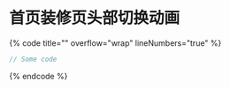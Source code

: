 # 首页装修页头部切换动画

{% code title="" overflow="wrap" lineNumbers="true" %}
```jsx
// Some code
```
{% endcode %}
